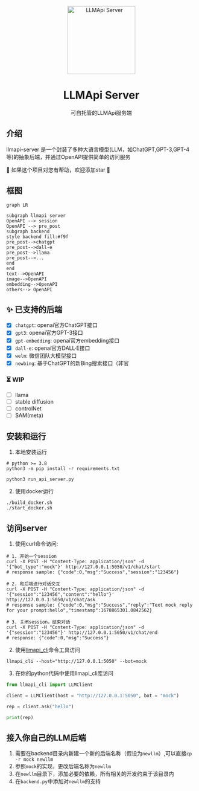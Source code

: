 <p align="center">
  <img width="180" src="https://avatars.githubusercontent.com/u/127706964?s=200&v=4" alt="LLMApi Server">
  <h1 align="center">LLMApi Server</h1>
  <p align="center">可自托管的LLMApi服务端</p>
</p>


## 介绍
llmapi-server 是一个封装了多种大语言模型(LLM，如ChatGPT,GPT-3,GPT-4等)的抽象后端，并通过OpenAPI提供简单的访问服务

:star2: 如果这个项目对您有帮助，欢迎添加star :star2:

## 框图

```mermaid
graph LR

subgraph llmapi server
OpenAPI --> session
OpenAPI --> pre_post
subgraph backend
style backend fill:#f9f
pre_post-->chatgpt
pre_post-->dall-e
pre_post-->llama
pre_post-->...
end
end
text-->OpenAPI
image-->OpenAPI
embedding-->OpenAPI
others--> OpenAPI

```

## :sparkles: 已支持的后端
- [x]  `chatgpt`: openai官方ChatGPT接口
- [x] `gpt3`: openai官方GPT-3接口
- [x] `gpt-embedding`: openai官方embedding接口
- [x] `dall-e`: openai官方DALL·E接口
- [x] `welm`: 微信团队大模型接口
- [x] `newbing`: 基于ChatGPT的新Bing搜索接口（非官

### ⏳ WIP
- [ ] llama
- [ ] stable diffusion
- [ ] controlNet
- [ ] SAM(meta)

## 安装和运行

1. 本地安装运行
``` shell
# python >= 3.8
python3 -m pip install -r requirements.txt

python3 run_api_server.py
```

2. 使用docker运行

``` shell
./build_docker.sh
./start_docker.sh
```

## 访问server

1. 使用curl命令访问:

``` shell
# 1. 开始一个session
curl -X POST -H "Content-Type: application/json" -d '{"bot_type":"mock"}' http://127.0.0.1:5050/v1/chat/start
# response sample: {"code":0,"msg":"Success","session":"123456"}

# 2. 和后端进行对话交互
curl -X POST -H "Content-Type: application/json" -d '{"session":"123456","content":"hello"}' http://127.0.0.1:5050/v1/chat/ask
# response sample: {"code":0,"msg":"Success","reply":"Text mock reply for your prompt:hello","timestamp":1678865301.0842562}

# 3. 关闭session，结束对话
curl -X POST -H "Content-Type: application/json" -d '{"session":"123456"}' http://127.0.0.1:5050/v1/chat/end
# response: {"code":0,"msg":"Success"}
```

2. 使用[llmapi_cli](https://github.com/llmapi-io/llmapi-cli)命令工具访问

``` shell
llmapi_cli --host="http://127.0.0.1:5050" --bot=mock
```

3. 在你的python代码中使用llmapi_cli库访问
``` python
from llmapi_cli import LLMClient

client = LLMClient(host = "http://127.0.0.1:5050", bot = "mock")

rep = client.ask("hello")

print(rep)
```

## 接入你自己的LLM后端

1. 需要在backend目录内新建一个新的后端名称（假设为`newllm`）,可以直接`cp -r mock newllm`
2. 参照`mock`的实现，更改后端名称为`newllm`
3. 在`newllm`目录下，添加必要的依赖，所有相关的开发约束于该目录内
4. 在`backend.py`中添加对`newllm`的支持
